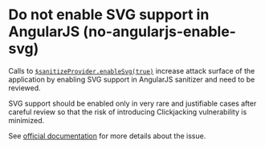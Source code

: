 # Do not enable SVG support in AngularJS (no-angularjs-enable-svg)

Calls to [`$sanitizeProvider.enableSvg(true)`](https://docs.angularjs.org/api/ngSanitize/provider/$sanitizeProvider#enableSvg) increase attack surface of the application by enabling SVG support in AngularJS sanitizer and need to be reviewed.

SVG support should be enabled only in very rare and justifiable cases after careful review so that the risk of introducing Clickjacking vulnerability is minimized.

See [official documentation](https://docs.angularjs.org/api/ngSanitize/provider/$sanitizeProvider#enableSvg) for more details about the issue.
